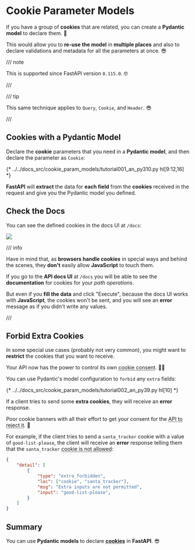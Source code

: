 # Cookie Parameter Models

If you have a group of **cookies** that are related, you can create a **Pydantic model** to declare them. 🍪

This would allow you to **re-use the model** in **multiple places** and also to declare validations and metadata for all the parameters at once. 😎

/// note

This is supported since FastAPI version `0.115.0`. 🤓

///

/// tip

This same technique applies to `Query`, `Cookie`, and `Header`. 😎

///

## Cookies with a Pydantic Model

Declare the **cookie** parameters that you need in a **Pydantic model**, and then declare the parameter as `Cookie`:

{* ../../docs_src/cookie_param_models/tutorial001_an_py310.py hl[9:12,16] *}

**FastAPI** will **extract** the data for **each field** from the **cookies** received in the request and give you the Pydantic model you defined.

## Check the Docs

You can see the defined cookies in the docs UI at `/docs`:

<div class="screenshot">
<img src="/img/tutorial/cookie-param-models/image01.png">
</div>

/// info

Have in mind that, as **browsers handle cookies** in special ways and behind the scenes, they **don't** easily allow **JavaScript** to touch them.

If you go to the **API docs UI** at `/docs` you will be able to see the **documentation** for cookies for your *path operations*.

But even if you **fill the data** and click "Execute", because the docs UI works with **JavaScript**, the cookies won't be sent, and you will see an **error** message as if you didn't write any values.

///

## Forbid Extra Cookies

In some special use cases (probably not very common), you might want to **restrict** the cookies that you want to receive.

Your API now has the power to control its own <abbr title="This is a joke, just in case. It has nothing to do with cookie consents, but it's funny that even the API can now reject the poor cookies. Have a cookie. 🍪">cookie consent</abbr>. 🤪🍪

You can use Pydantic's model configuration to `forbid` any `extra` fields:

{* ../../docs_src/cookie_param_models/tutorial002_an_py39.py hl[10] *}

If a client tries to send some **extra cookies**, they will receive an **error** response.

Poor cookie banners with all their effort to get your consent for the <abbr title="This is another joke. Don't pay attention to me. Have some coffee for your cookie. ☕">API to reject it</abbr>. 🍪

For example, if the client tries to send a `santa_tracker` cookie with a value of `good-list-please`, the client will receive an **error** response telling them that the `santa_tracker` <abbr title="Santa disapproves the lack of cookies. 🎅 Okay, no more cookie jokes.">cookie is not allowed</abbr>:

```json
{
    "detail": [
        {
            "type": "extra_forbidden",
            "loc": ["cookie", "santa_tracker"],
            "msg": "Extra inputs are not permitted",
            "input": "good-list-please",
        }
    ]
}
```

## Summary

You can use **Pydantic models** to declare <abbr title="Have a last cookie before you go. 🍪">**cookies**</abbr> in **FastAPI**. 😎
